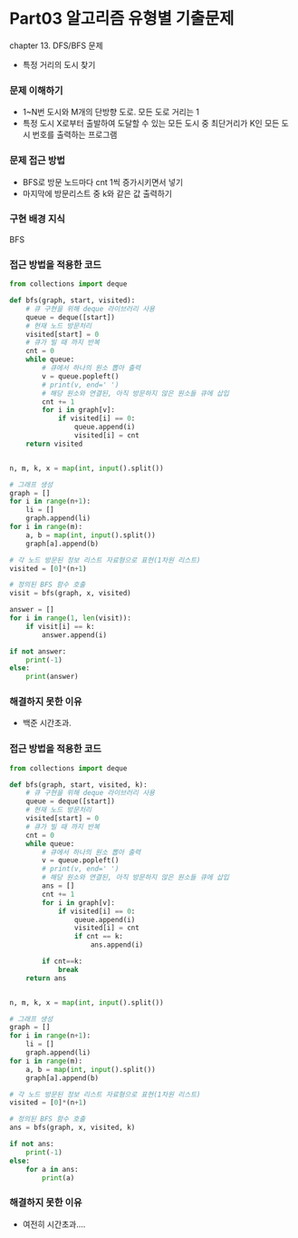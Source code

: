 # Part03 알고리즘 유형별 기출문제
chapter 13. DFS/BFS 문제
- 특정 거리의 도시 찾기

### 문제 이해하기
- 1~N번 도시와 M개의 단방향 도로. 모든 도로 거리는 1
- 특정 도시 X로부터 출발하여 도달할 수 있는 모든 도시 중 최단거리가 K인 모든 도시 번호를 출력하는 프로그램

### 문제 접근 방법
- BFS로 방문 노드마다 cnt 1씩 증가시키면서 넣기
- 마지막에 방문리스트 중 k와 같은 값 출력하기

### 구현 배경 지식
BFS

### 접근 방법을 적용한 코드
```python
from collections import deque

def bfs(graph, start, visited):
    # 큐 구현을 위해 deque 라이브러리 사용
    queue = deque([start])
    # 현재 노드 방문처리
    visited[start] = 0
    # 큐가 빌 때 까지 반복
    cnt = 0
    while queue:
        # 큐에서 하나의 원소 뽑아 출력
        v = queue.popleft()
        # print(v, end=' ')
        # 해당 원소와 연결된, 아직 방문하지 않은 원소들 큐에 삽입
        cnt += 1
        for i in graph[v]:
            if visited[i] == 0:
                queue.append(i)
                visited[i] = cnt
    return visited


n, m, k, x = map(int, input().split())

# 그래프 생성
graph = []
for i in range(n+1):
    li = []
    graph.append(li)
for i in range(m):
    a, b = map(int, input().split())
    graph[a].append(b)

# 각 노드 방문된 정보 리스트 자료형으로 표현(1차원 리스트)
visited = [0]*(n+1)

# 정의된 BFS 함수 호출
visit = bfs(graph, x, visited)

answer = []
for i in range(1, len(visit)):
    if visit[i] == k:
        answer.append(i)

if not answer:
    print(-1)
else:
    print(answer)

```
### 해결하지 못한 이유
- 백준 시간초과.

### 접근 방법을 적용한 코드
```python
from collections import deque

def bfs(graph, start, visited, k):
    # 큐 구현을 위해 deque 라이브러리 사용
    queue = deque([start])
    # 현재 노드 방문처리
    visited[start] = 0
    # 큐가 빌 때 까지 반복
    cnt = 0
    while queue:
        # 큐에서 하나의 원소 뽑아 출력
        v = queue.popleft()
        # print(v, end=' ')
        # 해당 원소와 연결된, 아직 방문하지 않은 원소들 큐에 삽입
        ans = []
        cnt += 1
        for i in graph[v]:
            if visited[i] == 0:
                queue.append(i)
                visited[i] = cnt
                if cnt == k:
                    ans.append(i)

        if cnt==k:
            break
    return ans


n, m, k, x = map(int, input().split())

# 그래프 생성
graph = []
for i in range(n+1):
    li = []
    graph.append(li)
for i in range(m):
    a, b = map(int, input().split())
    graph[a].append(b)

# 각 노드 방문된 정보 리스트 자료형으로 표현(1차원 리스트)
visited = [0]*(n+1)

# 정의된 BFS 함수 호출
ans = bfs(graph, x, visited, k)

if not ans:
    print(-1)
else:
    for a in ans:
        print(a)
```

### 해결하지 못한 이유
- 여전히 시간초과....